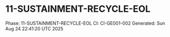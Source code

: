 # 11-SUSTAINMENT-RECYCLE-EOL
Phase: 11-SUSTAINMENT-RECYCLE-EOL
CI: CI-GE001-002
Generated: Sun Aug 24 22:41:20 UTC 2025

